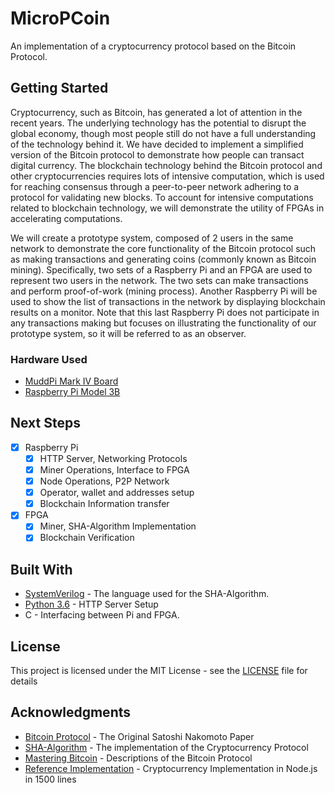 # MicroPCoin

An implementation of a cryptocurrency protocol based on the Bitcoin Protocol.

## Getting Started

Cryptocurrency, such as Bitcoin, has generated a lot of attention in the recent years. The underlying technology has the potential to disrupt the global economy, though most people still do not have a full understanding of the technology behind it. We have decided to implement a simplified version of the Bitcoin protocol to demonstrate how people can transact digital currency. The blockchain technology behind the Bitcoin protocol and other cryptocurrencies requires lots of intensive computation, which is used for reaching consensus through a peer-to-peer network adhering to a protocol for validating new blocks. To account for intensive computations related to blockchain technology, we will demonstrate the utility of FPGAs in accelerating computations.

We will create a prototype system, composed of 2 users in the same network to demonstrate the core functionality of the Bitcoin protocol such as making transactions and generating coins (commonly known as Bitcoin mining). Specifically, two sets of a Raspberry Pi and an FPGA are used to represent two users in the network. The two sets can make transactions and perform proof-of-work (mining process). Another Raspberry Pi will be used to show the list of transactions in the network by displaying blockchain results on a monitor. Note that this last Raspberry Pi does not participate in any transactions making but focuses on illustrating the functionality of our prototype system, so it will be referred to as an observer. 

### Hardware Used

- [MuddPi Mark IV Board](http://pages.hmc.edu/harris/class/e155/E155BoardSchematic2.pdf) 
- [Raspberry Pi Model 3B](https://www.raspberrypi.org/documentation/hardware/raspberrypi/schematics/Raspberry-Pi-3B-V1.2-Schematics.pdf)

## Next Steps

- [x] Raspberry Pi  
  - [x] HTTP Server, Networking Protocols
  - [x] Miner Operations, Interface to FPGA
  - [x] Node Operations, P2P Network
  - [x] Operator, wallet and addresses setup
  - [x] Blockchain Information transfer
- [x] FPGA  
  - [x] Miner, SHA-Algorithm Implementation
  - [x] Blockchain Verification

## Built With

* [SystemVerilog](http://ieeexplore.ieee.org/document/6469140/) - The language used for the SHA-Algorithm.
* [Python 3.6](https://www.python.org/) - HTTP Server Setup
* C - Interfacing between Pi and FPGA.

## License

This project is licensed under the MIT License - see the [LICENSE](LICENSE) file for details

## Acknowledgments

* [Bitcoin Protocol](https://bitcoin.org/bitcoin.pd://bitcoin.org/bitcoin.pdf) - The Original Satoshi Nakomoto Paper
* [SHA-Algorithm](https://csrc.nist.gov/csrc/media/publications/fips/180/4/final/documents/fips180-4-draft-aug2014.pdf) - The implementation of the Cryptocurrency Protocol
* [Mastering Bitcoin](https://github.com/bitcoinbook/bitcoinbook) - Descriptions of the Bitcoin Protocol
* [Reference Implementation](https://github.com/conradoqg/naivecoin) - Cryptocurrency Implementation in Node.js in 1500 lines
